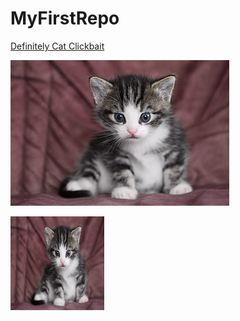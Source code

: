 # MyFirstRepo

[Definitely Cat Clickbait](https://www.markdownguide.org/cheat-sheet/)

![meow](cats.jpg)

<img src="cats.jpg" alt="alt text" width="150" height="150">

